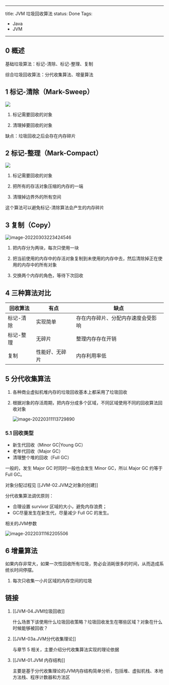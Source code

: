 
---
title: JVM 垃圾回收算法
status: Done
Tags:
  - Java
  - JVM
---

## 0 概述

基础垃圾算法：标记-清除、标记-整理、复制

综合垃圾回收算法：分代收集算法、增量算法

## 1 标记-清除（Mark-Sweep）

![](https://img-blog.csdnimg.cn/img_convert/750ff54cb4d2725752549d96dd8a23de.png)

1. 标记需要回收的对象

2. 清理掉要回收的对象

缺点：垃圾回收之后会存在内存碎片

## 2 标记-整理（Mark-Compact）

![](https://img-blog.csdnimg.cn/img_convert/277972df0c697f74e9089b9e4f640c43.png)

1. 标记需要回收的对象

2. 把所有的存活对象压缩的内存的一端
3. 清理掉边界外的所有空间

这个算法可以避免标记-清除算法会产生的内存碎片

## 3 复制（Copy）

![image-20220303223424546](https://img-blog.csdnimg.cn/img_convert/eba4dd0884ba24cba87b5a47c2c2e199.png)

1. 把内存分为两块，每次只使用一块

2. 把当前使用的内存中的存活对象复制到未使用的内存中去，然后清除掉正在使用的内存中的所有对象
3. 交换两个内存的角色，等待下次回收

## 4 三种算法对比

| 回收算法  | 有点           | 缺点                               |
| --------- | -------------- | ---------------------------------- |
| 标记-清除 | 实现简单       | 存在内存碎片、分配内存速度会受影响 |
| 标记-整理 | 无碎片         | 整理内存存在开销                   |
| 复制      | 性能好、无碎片 | 内存利用率低                       |

 ## 5 分代收集算法

1. 各种商业虚拟机堆内存的垃圾回收基本上都采用了垃圾回收

2. 根据对象的存活周期，把内存分成多个区域，不同区域使用不同的回收算法回收对象

   ![image-20220311113729890](https://img-blog.csdnimg.cn/img_convert/badf9dcd440e27e4c4e8ccbd129d13ca.png)

### 5.1 回收类型

- 新生代回收（Minor GC|Young GC）
- 老年代回收（Major GC）
- 清理整个堆的回收（Full GC）

一般的，发生 Major GC 时同时一般也会发生 Minor GC，所以 Major GC 约等于 Full GC。

对象分配过程见 [[JVM-02.JVM之对象的创建]]

分代收集算法调优原则：

- 合理设置 survivor 区域的大小，避免内存浪费；
- GC尽量发生在新生代，尽量减少 Full GC 的发生。

相关的JVM参数

![image-20220311162205506](https://img-blog.csdnimg.cn/img_convert/7e247837412fde49e40f66a30e90009c.png)

## 6 增量算法

如果内存非常大，如果一次性回收所有垃圾，势必会消耗很多的时间，从而造成系统长时间停摆。

1. 每次只收集一小片区域的内存空间的垃圾

## 链接

1. [[JVM-04.JVM垃圾回收]]

   什么场景下该使用什么垃圾回收策略？垃圾回收发生在哪些区域？对象在什么时候能够被回收？

2. [[JVM-03a.JVM分代收集理论]]

   与章节 5 相关，主要介绍分代收集算法实现的理论依据

3. [[JVM-01.JVM 内存结构]]

   主要是基于分代收集理论的JVM内存结构简单分析，包括堆、虚拟机栈、本地方法栈、程序计数器和方法区